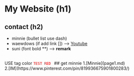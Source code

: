 
# My Website (h1)
## contact (h2) 
- minnie (bullet list use dash)
- waewdows (if add link []) --> [Youtube](https://www.youtube.com)
- suni (font bold **) --> **remark**
<br />
USE tag color 
<code style="color:red">TEST RED </code>
## get minnie
1.[Minnie](page1.md)<br>
2.[IM](https://www.pinterest.com/pin/819936675901800283/)
